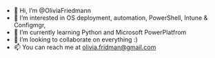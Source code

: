 - 👋 Hi, I’m @OliviaFriedmann
- 👀 I’m interested in OS deployment, automation, PowerShell, Intune & Configmgr,  
- 🌱 I’m currently learning Python and Microsoft PowerPlatfrom 
- 💞️ I’m looking to collaborate on everything :)
- 📫 You can reach me at olivia.fridman@gmail.com

<!---
OliviaFriedmann/OliviaFriedmann is a ✨ special ✨ repository because its `README.md` (this file) appears on your GitHub profile.
You can click the Preview link to take a look at your changes.
--->
